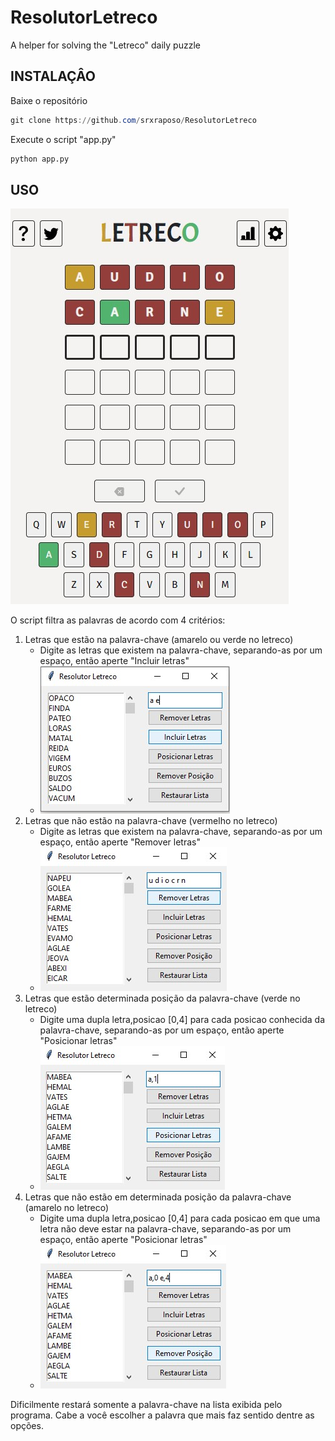 # ResolutorLetreco
A helper for solving the "Letreco" daily puzzle

## INSTALAÇÂO

Baixe o repositório 
```powershell 
git clone https://github.com/srxraposo/ResolutorLetreco
```

Execute o script "app.py"
```py 
python app.py
```

## USO

![exemplo letreco](./img/letreco.jpg)

O script filtra as palavras de acordo com 4 critérios:

 1. Letras que estão na palavra-chave (amarelo ou verde no letreco)
      - Digite as letras que existem na palavra-chave, separando-as por um espaço,  então aperte "Incluir letras"
      - ![incluir letra](./img/incluir.jpg)
 2. Letras que não estão na palavra-chave (vermelho no letreco)
      - Digite as letras que existem na palavra-chave, separando-as por um espaço,  então aperte "Remover letras"
      - ![remover letra](./img/remover.jpg)
 3. Letras que estão determinada posição da palavra-chave (verde no letreco)
       - Digite uma dupla letra,posicao [0,4] para cada posicao conhecida da palavra-chave, separando-as por um espaço, então aperte "Posicionar letras"
      - ![posicionar letra](./img/iposicao.jpg)
 4. Letras que não estão em determinada posição da palavra-chave (amarelo no letreco)
       - Digite uma dupla letra,posicao [0,4] para cada posicao em que uma letra não deve estar na palavra-chave, separando-as por um espaço, então aperte "Posicionar letras"
      - ![posicionar letra](./img/rposicao.jpg)

Dificilmente restará somente a palavra-chave na lista exibida pelo programa. Cabe a você escolher a palavra que mais faz sentido dentre as opções. 